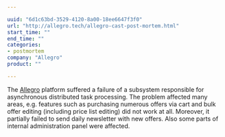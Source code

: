 ```yaml
---

uuid: "6d1c63bd-3529-4120-8a00-18ee6647f3f0"
url: "http://allegro.tech/allegro-cast-post-mortem.html"
start_time: ""
end_time: ""
categories:
- postmortem
company: "Allegro"
product: ""

---
```


The [Allegro](http://allegro.pl) platform suffered a failure of a subsystem responsible for asynchronous distributed task processing. The problem affected many areas, e.g. features such as purchasing numerous offers via cart and bulk offer editing (including price list editing) did not work at all. Moreover, it partially failed to send daily newsletter with new offers. Also some parts of internal administration panel were affected.
